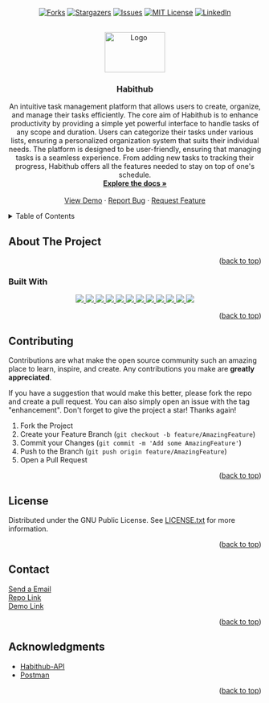 <a name="readme-top"></a>

<!-- PROJECT SHIELDS -->
<!--
*** I'm using markdown "reference style" links for readability.
*** Reference links are enclosed in brackets [ ] instead of parentheses ( ).
*** See the bottom of this document for the declaration of the reference variables
*** for contributors-url, forks-url, etc. This is an optional, concise syntax you may use.
*** https://www.markdownguide.org/basic-syntax/#reference-style-links
-->

<div align="center">

[![Forks][forks-shield]][forks-url]
[![Stargazers][stars-shield]][stars-url]
[![Issues][issues-shield]][issues-url]
[![MIT License][license-shield]][license-url]
[![LinkedIn][linkedin-shield]][linkedin-url]

</div>

[contributors-shield]: https://img.shields.io/github/contributors/omrfrkcpr/habithub.svg?style=flat-square&color=blue
[contributors-url]: https://github.com/omrfrkcpr/habithub/graphs/contributors
[forks-shield]: https://img.shields.io/github/forks/omrfrkcpr/habithub.svg?style=flat-square&color=blueviolet
[forks-url]: https://github.com/omrfrkcpr/habithub/network/members
[stars-shield]: https://img.shields.io/github/stars/omrfrkcpr/habithub.svg?style=flat-square&color=brightgreen
[stars-url]: https://github.com/omrfrkcpr/habithub/stargazers
[issues-shield]: https://img.shields.io/github/issues/omrfrkcpr/habithub.svg?style=flat-square&color=red
[issues-url]: https://github.com/omrfrkcpr/habithub/issues
[license-shield]: https://img.shields.io/github/license/omrfrkcpr/habithub.svg?style=flat-square&color=yellow
[license-url]: https://github.com/omrfrkcpr/habithub/blob/main/LICENSE
[linkedin-shield]: https://img.shields.io/badge/-LinkedIn-black.svg?style=flat-square&logo=linkedin&color=blue
[linkedin-url]: https://linkedin.com/in/omrfrkcpr

<!-- PROJECT LOGO -->
<br />
<div align="center">
  <a href="https://github.com/omrfrkcpr/habithub">
    <img src="https://habithub.s3.eu-north-1.amazonaws.com/habithub-assets/habitHub.png" alt="Logo" width="120" height="80">
  </a>

<h3 align="center">Habithub</h3>

  <p align="center">
    An intuitive task management platform that allows users to create, organize, and manage their tasks efficiently. The core aim of Habithub is to enhance productivity by providing a simple yet powerful interface to handle tasks of any scope and duration. Users can categorize their tasks under various lists, ensuring a personalized organization system that suits their individual needs. The platform is designed to be user-friendly, ensuring that managing tasks is a seamless experience. From adding new tasks to tracking their progress, Habithub offers all the features needed to stay on top of one's schedule.
    <br />
    <a href="https://github.com/omrfrkcpr/habithub"><strong>Explore the docs »</strong></a>
    <br />
    <br />
    <a href="https://habithub.de">View Demo</a>
    ·
    <a href="https://github.com/omrfrkcpr/habithub/issues/new?labels=bug&template=bug-report---.md">Report Bug</a>
    ·
    <a href="https://github.com/omrfrkcpr/habithub/issues/new?labels=enhancement&template=feature-request---.md">Request Feature</a>
  </p>
</div>

<!-- TABLE OF CONTENTS -->
<details>
  <summary>Table of Contents</summary>
  <ol>
    <li>
      <a href="#about-the-project">About The Project</a>
      <ul>
        <li><a href="#built-with">Built With</a></li>
      </ul>
    </li>
    <li><a href="#contributing">Contributing</a></li>
    <li><a href="#license">License</a></li>
    <li><a href="#contact">Contact</a></li>
    <li><a href="#acknowledgments">Acknowledgments</a></li>
  </ol>
</details>

<!-- ABOUT THE PROJECT -->

## About The Project

<p align="right">(<a href="#readme-top">back to top</a>)</p>

### Built With

<p align="center">
  <a href="https://react.dev/">
    <img src="https://skillicons.dev/icons?i=react" />
  </a>
  <a href="https://redux.js.org/">
    <img src="https://skillicons.dev/icons?i=redux" />
  </a>
  <a href="https://www.typescriptlang.org/">
    <img src="https://skillicons.dev/icons?i=ts" />
  </a>
  <a href="https://tailwindcss.com/">
    <img src="https://skillicons.dev/icons?i=tailwind" />
  </a>
  <a href="https://mui.com/">
    <img src="https://skillicons.dev/icons?i=materialui" />
  </a>
  <a href="https://nodejs.org/en">
    <img src="https://skillicons.dev/icons?i=nodejs" />
  </a>
  <a href="https://www.docker.io/">
    <img src="https://skillicons.dev/icons?i=docker" />
  </a>
  <a href="https://www.postman.com/">
    <img src="https://skillicons.dev/icons?i=postman" />
  </a>
  <a href="https://vercel.com/">
    <img src="https://skillicons.dev/icons?i=vercel" />
  </a>
  <a href="https://aws.amazon.com/de/">
    <img src="https://skillicons.dev/icons?i=aws" />
  </a>
  <a href="https://jestjs.io/">
    <img src="https://skillicons.dev/icons?i=jest" />
  </a>
  <a href="https://www.npmjs.com/">
    <img src="https://skillicons.dev/icons?i=npm" />
  </a>
</p>

<p align="right">(<a href="#readme-top">back to top</a>)</p>

<!-- CONTRIBUTING -->

## Contributing

Contributions are what make the open source community such an amazing place to learn, inspire, and create. Any contributions you make are **greatly appreciated**.

If you have a suggestion that would make this better, please fork the repo and create a pull request. You can also simply open an issue with the tag "enhancement".
Don't forget to give the project a star! Thanks again!

1. Fork the Project
2. Create your Feature Branch (`git checkout -b feature/AmazingFeature`)
3. Commit your Changes (`git commit -m 'Add some AmazingFeature'`)
4. Push to the Branch (`git push origin feature/AmazingFeature`)
5. Open a Pull Request

<p align="right">(<a href="#readme-top">back to top</a>)</p>

<!-- LICENSE -->

## License

Distributed under the GNU Public License. See [LICENSE.txt](https://github.com/omrfrkcpr/habithub/blob/main/LICENSE) for more information.

<p align="right">(<a href="#readme-top">back to top</a>)</p>

<!-- CONTACT -->

## Contact

[Send a Email](omerrfarukcapur@gmail.com)<br />
[Repo Link](https://github.com/omrfrkcpr/habithub)<br />
[Demo Link](https://habithub.de)

<p align="right">(<a href="#readme-top">back to top</a>)</p>

<!-- ACKNOWLEDGMENTS -->

## Acknowledgments

- [Habithub-API](https://habithub-api.onrender.com/)
- [Postman]()

<p align="right">(<a href="#readme-top">back to top</a>)</p>
